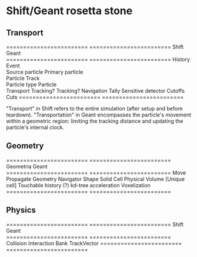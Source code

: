 # Shift/Geant rosetta stone

## Transport

======================== ========================
 Shift                    Geant                
======================== ========================
History                  Event                   
Source particle          Primary particle        
Particle                 Track                   
Particle type            Particle                   
Transport                Tracking?
Tracking?                Navigation
Tally                    Sensitive detector 
Cutoffs                  Cuts
======================== ========================

"Transport" in Shift refers to the entire simulation (after setup and before
teardown). "Transportation" in Geant encompasses the particle's movement within
a geometric region: limiting the tracking distance and updating the particle's
internal clock.

## Geometry

======================== ========================
 Geometria                Geant                
======================== ========================
Move                     Propagate
Geometry                 Navigator
Shape                    Solid
Cell                     Physical Volume
[Unique cell]            Touchable history (?)
kd-tree acceleration     Voxelization
======================== ========================

## Physics

======================== ========================
 Shift                    Geant                
======================== ========================
Collision                Interaction
Bank                     TrackVector
======================== ========================

